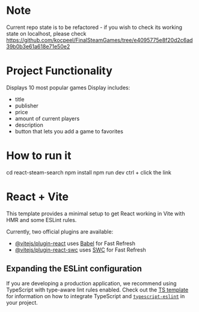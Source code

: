 # Note

Current repo state is to be refactored - if you wish to check its working state on localhost, please check https://github.com/kocpeel/FinalSteamGames/tree/e4095775e8f20d2c6ad39b0b3e61a618e71e50e2


# Project Functionality

Displays 10 most popular games
Display includes:

- title
- publisher
- price
- amount of current players
- description
- button that lets you add a game to favorites

# How to run it

cd react-steam-search
npm install
npm run dev
ctrl + click the link


# React + Vite

This template provides a minimal setup to get React working in Vite with HMR and some ESLint rules.

Currently, two official plugins are available:

- [@vitejs/plugin-react](https://github.com/vitejs/vite-plugin-react/blob/main/packages/plugin-react) uses [Babel](https://babeljs.io/) for Fast Refresh
- [@vitejs/plugin-react-swc](https://github.com/vitejs/vite-plugin-react/blob/main/packages/plugin-react-swc) uses [SWC](https://swc.rs/) for Fast Refresh

## Expanding the ESLint configuration

If you are developing a production application, we recommend using TypeScript with type-aware lint rules enabled. Check out the [TS template](https://github.com/vitejs/vite/tree/main/packages/create-vite/template-react-ts) for information on how to integrate TypeScript and [`typescript-eslint`](https://typescript-eslint.io) in your project.

